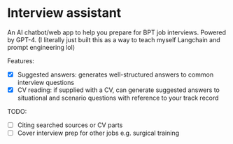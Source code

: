 # Interview assistant

An AI chatbot/web app to help you prepare for BPT job interviews. Powered by GPT-4.
(I literally just built this as a way to teach myself Langchain and prompt engineering lol)

Features:

- [x] Suggested answers: generates well-structured answers to common interview questions
- [x] CV reading: if supplied with a CV, can generate suggested answers to situational and scenario questions with reference to your track record

TODO:

- [ ] Citing searched sources or CV parts
- [ ] Cover interview prep for other jobs e.g. surgical training
